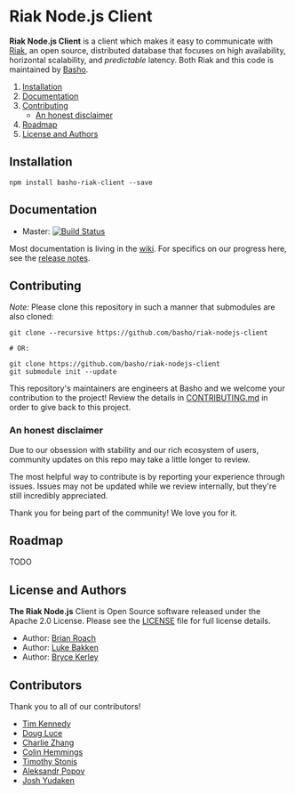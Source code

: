 Riak Node.js Client
==================

**Riak Node.js Client** is a client which makes it easy to communicate with [Riak](http://basho.com/riak/), an open source, distributed database that focuses on high availability, horizontal scalability, and *predictable*
latency. Both Riak and this code is maintained by [Basho](http://www.basho.com/).

1. [Installation](#installation)
2. [Documentation](#documentation)
3. [Contributing](#contributing)
	* [An honest disclaimer](#an-honest-disclaimer)
4. [Roadmap](#roadmap)
5. [License and Authors](#license-and-authors)

## Installation

`npm install basho-riak-client --save`

## Documentation

* Master: [![Build Status](https://travis-ci.org/basho/riak-nodejs-client.svg?branch=master)](https://travis-ci.org/basho/riak-nodejs-client)

Most documentation is living in the [wiki](https://github.com/basho/riak-nodejs-client/wiki). For specifics on our progress here, see the [release notes](https://github.com/basho/riak-nodejs-client/blob/master/RELNOTES.md). 


## Contributing

*Note:* Please clone this repository in such a manner that submodules are also cloned:

```
git clone --recursive https://github.com/basho/riak-nodejs-client

# OR:

git clone https://github.com/basho/riak-nodejs-client
git submodule init --update
```

This repository's maintainers are engineers at Basho and we welcome your contribution to the project! Review the details in [CONTRIBUTING.md](CONTRIBUTING.md) in order to give back to this project.

### An honest disclaimer

Due to our obsession with stability and our rich ecosystem of users, community updates on this repo may take a little longer to review. 

The most helpful way to contribute is by reporting your experience through issues. Issues may not be updated while we review internally, but they're still incredibly appreciated.

Thank you for being part of the community! We love you for it. 

## Roadmap

TODO

## License and Authors
**The Riak Node.js** Client is Open Source software released under the Apache 2.0 License. Please see the [LICENSE](LICENSE) file for full license details.

* Author: [Brian Roach](https://github.com/broach)
* Author: [Luke Bakken](http://bakken.io/)
* Author: [Bryce Kerley](https://github.com/bkerley)

## Contributors

Thank you to all of our contributors!

* [Tim Kennedy](https://github.com/stretchkennedy)
* [Doug Luce](https://github.com/dougluce) 
* [Charlie Zhang](https://github.com/charliezhang) 
* [Colin Hemmings](https://github.com/gonzohunter)
* [Timothy Stonis](https://github.com/tstonis)
* [Aleksandr Popov](https://github.com/mogadanez)
* [Josh Yudaken](https://github.com/qix)
